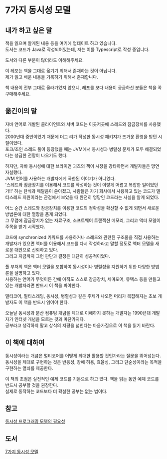 # 7가지 동시성 모델

## 내가 하고 싶은 말

책을 읽으며 알게된 내용 등을 여기에 업데이트 하고 있습니다.  
도서는 코드가 Java로 작성되어있는데, 저는 이를 Typescript로 작성 중입니다.  

도서와 다른 부분이 많더라도 이해해주세요.

이 레포는 책을 그대로 옮기기 위해서 존재하는 것이 아닙니다.  
제가 읽고 배운 내용을 기록하기 위해서 존재합니다.

책 내용이 전부 그대로 올라가있지 않으니, 레포를 보다 내용이 궁금하신 분들은 책을 꼭 구매해주세요.

## 옮긴이의 말

자바 언어로 개발된 클라이언트와 서버 코드는 이곳저곳에 스레드와 잠금장치를 사용했다.  
2000년대 중반이었기 때문에 더그 리가 작성한 동시성 패키지가 뜨거운 환영을 받던 시절이었다.  
포크/조인 스레드 풀이 등장했을 때는 JVM에서 동시성과 병렬성 문제가 모두 해결되었다는 성급한 전망이 나오기도 했다.

하지만, 자바 동시성에 대한 브라이언 괴츠의 책이 시장을 강타하면서 개발자들은 망연자실했다.  
JVM 언어를 사용하는 개발자에게 국한된 이야기가 아니었다.  
'스레드와 잠금장치를 이용해서 코드를 작성하는 것이 이렇게 어렵고 복잡한 일이었던가!!' 하는 탄식과 깨달음이 쏟아졌고, 사람들은 자기 회사에서 사용하고 있는 코드가 멀티스레드 지원이라는 관점에서 보았을 때 완전히 엉망인 코드라는 사실을 알게 되었다.

어느 순간 스레드와 잠금장치를 이용한 코드의 정확성을 확신할 수 없게 되면서 새로운 방법론에 대한 열망을 품게 되었다.  
그 무렵에 잠금장치가 없는 자료구조, 소프트웨어 트랜잭션 메모리, 그리고 액터 모델이 주목을 받기 시작했다.  

코드에 synchronized 키워드를 사용하거나 스레드와 관련된 구조물을 직접 사용하는 개발자가 있으면 액터를 이용해서 코드를 다시 작성하라고 말할 정도로 액터 모델을 새로운 대안으로 신뢰하고 있다.  
그리고 지금까지 그런 판단과 결정은 대단히 성공적이었다.

폴 부처의 책은 액터 모델을 포함하여 동시성이나 병렬성을 지원하기 위한 다양한 방법론을 설명하고 있다.  
사용하는 언어가 무엇이든 간에 아직도 스스로 잠금장치, 세마포어, 뮤텍스 등을 만들고 있는 개발자라면 반드시 이 책을 봐야한다.

멀티코어, 멀티스레딩, 동시성, 병렬성과 같은 주제가 나오면 머리가 복잡해지는 초보 개발자도 이 책을 반드시 읽어야 한다.  

오늘날 동시성과 분산 컴퓨팅 개념을 제대로 이해하지 못하는 개발자는 1990년대 개발자가 인터넷 개념을 모르는 것과 마찬가지다.  
공부라고 생각하지 말고 상식의 지평을 넓힌다는 마음가짐으로 이 책을 읽기 바란다.

## 이 책에 대하여

동시성이라는 개념은 멀티코어를 어떻게 최대한 활용할 것인가라는 질문을 뛰어넘는다.  
동시성을 제대로 구현하는 것은 반응성, 장애 허용, 효율성, 그리고 단순성이라는 목적을 구현하는 열쇠를 제공한다.

이 책의 초점은 실전적인 예제 코드를 기본으로 하고 있다. 책을 읽는 동안 예제 코드를 반드시 공부할 것을 권장한다.  
실제로 동작하는 코드보다 더 확실한 공부는 없는 법이다.

## 참고

[동시성 프로그래밍 모델의 필요성](https://medium.com/@qwefgh90/%EC%83%88%EB%A1%9C%EC%9A%B4-%ED%94%84%EB%A1%9C%EA%B7%B8%EB%9E%98%EB%B0%8D-%EB%AA%A8%EB%8D%B8%EC%9D%98-%ED%95%84%EC%9A%94%EC%84%B1-5682f91ebe4a)

## 도서

[7가지 동시성 모델](http://mobile.kyobobook.co.kr/showcase/book/KOR/9788968482984?OV_REFFER=https://www.google.com)